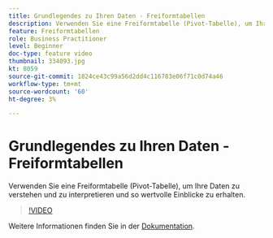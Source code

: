 ```yaml
---
title: Grundlegendes zu Ihren Daten - Freiformtabellen
description: Verwenden Sie eine Freiformtabelle (Pivot-Tabelle), um Ihre Daten zu verstehen und zu interpretieren und so wertvolle Einblicke zu erhalten.
feature: Freiformtabellen
role: Business Practitioner
level: Beginner
doc-type: feature video
thumbnail: 334093.jpg
kt: 8059
source-git-commit: 1824ce43c99a56d2dd4c116783e06f71c0d74a46
workflow-type: tm+mt
source-wordcount: '60'
ht-degree: 3%

---
```



# Grundlegendes zu Ihren Daten - Freiformtabellen

Verwenden Sie eine Freiformtabelle (Pivot-Tabelle), um Ihre Daten zu verstehen und zu interpretieren und so wertvolle Einblicke zu erhalten.

>[!VIDEO](https://video.tv.adobe.com/v/334093/?quality=12&learn=on)

Weitere Informationen finden Sie in der [Dokumentation](https://experienceleague.adobe.com/docs/analytics/analyze/analysis-workspace/visualizations/freeform-table/freeform-table.html?lang=en).
